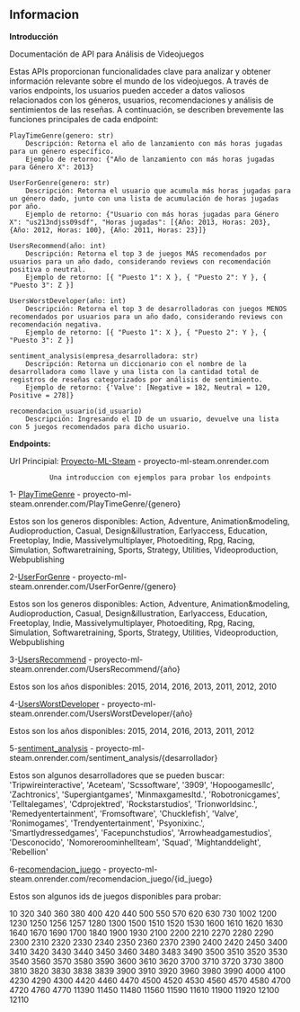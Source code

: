 ## Informacion


**Introducción**

Documentación de API para Análisis de Videojuegos

Estas APIs proporcionan funcionalidades clave para analizar y obtener información relevante sobre el mundo de los videojuegos. A través de varios endpoints, los usuarios pueden acceder a datos valiosos relacionados con los géneros, usuarios, recomendaciones y análisis de sentimientos de las reseñas. A continuación, se describen brevemente las funciones principales de cada endpoint:

    PlayTimeGenre(genero: str)
        Descripción: Retorna el año de lanzamiento con más horas jugadas para un género específico.
        Ejemplo de retorno: {"Año de lanzamiento con más horas jugadas para Género X": 2013}

    UserForGenre(genero: str)
        Descripción: Retorna el usuario que acumula más horas jugadas para un género dado, junto con una lista de acumulación de horas jugadas por año.
        Ejemplo de retorno: {"Usuario con más horas jugadas para Género X": "us213ndjss09sdf", "Horas jugadas": [{Año: 2013, Horas: 203}, {Año: 2012, Horas: 100}, {Año: 2011, Horas: 23}]}

    UsersRecommend(año: int)
        Descripción: Retorna el top 3 de juegos MÁS recomendados por usuarios para un año dado, considerando reviews con recomendación positiva o neutral.
        Ejemplo de retorno: [{ "Puesto 1": X }, { "Puesto 2": Y }, { "Puesto 3": Z }]

    UsersWorstDeveloper(año: int)
        Descripción: Retorna el top 3 de desarrolladoras con juegos MENOS recomendados por usuarios para un año dado, considerando reviews con recomendación negativa.
        Ejemplo de retorno: [{ "Puesto 1": X }, { "Puesto 2": Y }, { "Puesto 3": Z }]

    sentiment_analysis(empresa_desarrolladora: str)
        Descripción: Retorna un diccionario con el nombre de la desarrolladora como llave y una lista con la cantidad total de registros de reseñas categorizados por análisis de sentimiento.
        Ejemplo de retorno: {'Valve': [Negative = 182, Neutral = 120, Positive = 278]}

    recomendacion_usuario(id_usuario)
        Descripción: Ingresando el ID de un usuario, devuelve una lista con 5 juegos recomendados para dicho usuario.

**Endpoints:**

Url Principial: [Proyecto-ML-Steam](https://proyecto-ml-steam.onrender.com/) - proyecto-ml-steam.onrender.com

              Una introduccion con ejemplos para probar los endpoints  

1- [PlayTimeGenre](https://proyecto-ml-steam.onrender.com/PlayTimeGenre/Action) - proyecto-ml-steam.onrender.com/PlayTimeGenre/{genero}

Estos son los generos disponibles:
Action, Adventure, Animation&modeling, Audioproduction, Casual, Design&illustration, Earlyaccess, Education, Freetoplay, Indie, Massivelymultiplayer, Photoediting, Rpg, Racing, Simulation, Softwaretraining, Sports, Strategy, Utilities, Videoproduction, Webpublishing 

2-[UserForGenre](https://proyecto-ml-steam.onrender.com/UserForGenre/Adventure) - proyecto-ml-steam.onrender.com/UserForGenre/{genero}

Estos son los generos disponibles:
Action, Adventure, Animation&modeling, Audioproduction, Casual, Design&illustration, Earlyaccess, Education, Freetoplay, Indie, Massivelymultiplayer, Photoediting, Rpg, Racing, Simulation, Softwaretraining, Sports, Strategy, Utilities, Videoproduction, Webpublishing

3-[UsersRecommend](https://proyecto-ml-steam.onrender.com/UsersRecommend/2012) - proyecto-ml-steam.onrender.com/UsersRecommend/{año}

Estos son los años disponibles:
2015, 2014, 2016, 2013, 2011, 2012, 2010

4-[UsersWorstDeveloper](https://proyecto-ml-steam.onrender.com/UsersWorstDeveloper/2014) - proyecto-ml-steam.onrender.com/UsersWorstDeveloper/{año}

Estos son los años disponibles:
2015, 2014, 2016, 2013, 2011, 2012

5-[sentiment_analysis](https://proyecto-ml-steam.onrender.com/sentiment_analysis/Valve) - proyecto-ml-steam.onrender.com/sentiment_analysis/{desarrollador}

Estos son algunos desarrolladores que se pueden buscar:
'Tripwireinteractive', 'Aceteam', 'Scssoftware', '3909', 'Hopoogamesllc', 'Zachtronics', 'Supergiantgames', 'Minmaxgamesltd.', 'Robotronicgames', 'Telltalegames', 'Cdprojektred', 'Rockstarstudios', 'Trionworldsinc.', 'Remedyentertainment', 'Fromsoftware', 'Chucklefish', 'Valve', 'Ronimogames', 'Trendyentertainment', 'Psyonixinc.', 'Smartlydressedgames', 'Facepunchstudios', 'Arrowheadgamestudios', 'Desconocido', 'Nomoreroominhellteam', 'Squad', 'Mightanddelight', 'Rebellion'

6-[recomendacion_juego](https://proyecto-ml-steam.onrender.com/recomendacion_juego/10) - proyecto-ml-steam.onrender.com/recomendacion_juego/{id_juego}

Estos son algunos ids de juegos disponibles para probar:

10 320 340 360 380 400 420 440 500 550 570 620 630 730 1002 1200 1230 1250 1256 1257 1280 1300 1500 1510 1520 1530 1600 1610 1620 1630 1640 1670 1690 1700 1840 1900 1930 2100 2200 2210 2270 2280 2290 2300 2310 2320 2330 2340 2350 2360 2370 2390 2400 2420 2450 3400 3410 3420 3430 3440 3450 3460 3480 3483 3490 3500 3510 3520 3530 3540 3560 3570 3580 3590 3600 3610 3620 3700 3710 3720 3730 3800 3810 3820 3830 3838 3839 3900 3910 3920 3960 3980 3990 4000 4100 4230 4290 4300 4420 4460 4470 4500 4520 4530 4560 4570 4580 4700 4720 4760 4770 11390 11450 11480 11560 11590 11610 11900 11920 12100 12110

